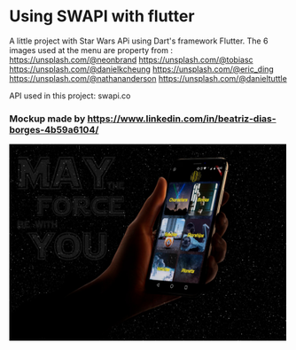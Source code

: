 # Using SWAPI with flutter
A little project with Star Wars APi using Dart's framework Flutter. The 6 images used at the menu are property from :
https://unsplash.com/@neonbrand
https://unsplash.com/@tobiasc
https://unsplash.com/@danielkcheung
https://unsplash.com/@eric_ding
https://unsplash.com/@nathananderson
https://unsplash.com/@danieltuttle

API used in this project: swapi.co

### Mockup made by https://www.linkedin.com/in/beatriz-dias-borges-4b59a6104/

<p float="center">
  <img src="IMG-20200124-WA0204.jpg" width="500" />
</p>
